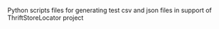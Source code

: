 Python scripts files for generating test csv and json files in support of ThriftStoreLocator project